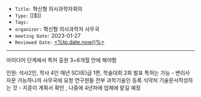   
-   `Title:` 혁신형 의사과학자회의
-   `Type:` [[$]]
-   `Tags:`
-   `organizer:` 혁신형 의사과학자 사무국
-   `meeting Date:` 2023-01-27
-   `Reviewed Date:` [<%tp.date.now()%>](https://publish.obsidian.md/bryan-jenks/%3C%25tp.date.now()%25%3E)

---
아이디어 단계에서 특허 출원
3~6개월 안에 해야함

인원: 석사2인, 학사 4인 매년 SCI(E)급 1편, 학술대회 2회 발표
특허는 가능 - 변리사 자문 가능하니까 사무국에 요청
연구원들 전부 과학기술인 등록
식약처 기술문서작성하는 것 - 지훈이 계획서 확인 , 나중에 4년차에 업체에 맡길 예정
